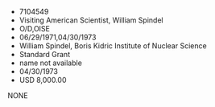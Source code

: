 * 7104549
* Visiting American Scientist, William Spindel
* O/D,OISE
* 06/29/1971,04/30/1973
* William Spindel, Boris Kidric Institute of Nuclear Science
* Standard Grant
*   name not available
* 04/30/1973
* USD 8,000.00

NONE